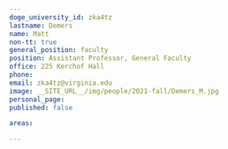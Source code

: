 ```yaml
---
doge_university_id: zka4tz
lastname: Demers
name: Matt
non-tt: true
general_position: faculty
position: Assistant Professor, General Faculty
office: 225 Kerchof Hall
phone: 
email: zka4tz@virginia.edu
image: __SITE_URL__/img/people/2021-fall/Demers_M.jpg 
personal_page: 
published: false

areas:

---
```

